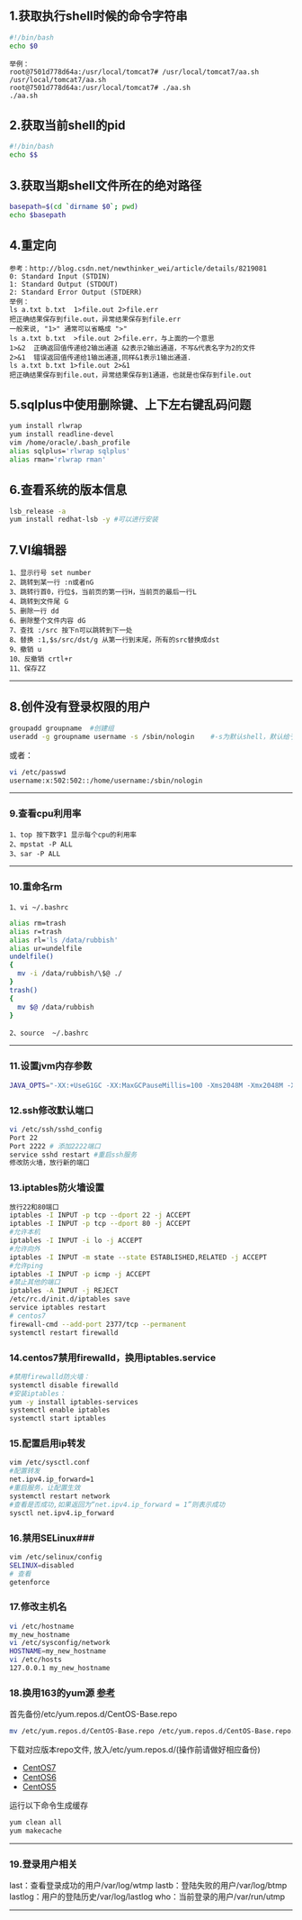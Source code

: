 ## 1.获取执行shell时候的命令字符串
```bash
#!/bin/bash
echo $0
```
```
举例：
root@7501d778d64a:/usr/local/tomcat7# /usr/local/tomcat7/aa.sh
/usr/local/tomcat7/aa.sh
root@7501d778d64a:/usr/local/tomcat7# ./aa.sh
./aa.sh
```
## 2.获取当前shell的pid
```bash
#!/bin/bash
echo $$
```

## 3.获取当期shell文件所在的绝对路径
```bash
basepath=$(cd `dirname $0`; pwd)
echo $basepath
```

## 4.重定向
```
参考：http://blog.csdn.net/newthinker_wei/article/details/8219081
0: Standard Input (STDIN) 
1: Standard Output (STDOUT) 
2: Standard Error Output (STDERR) 
举例：
ls a.txt b.txt  1>file.out 2>file.err 
把正确结果保存到file.out，异常结果保存到file.err 
一般来说, "1>" 通常可以省略成 ">"
ls a.txt b.txt  >file.out 2>file.err，与上面的一个意思
1>&2  正确返回值传递给2输出通道 &2表示2输出通道，不写&代表名字为2的文件
2>&1  错误返回值传递给1输出通道,同样&1表示1输出通道. 
ls a.txt b.txt 1>file.out 2>&1 
把正确结果保存到file.out，异常结果保存到1通道，也就是也保存到file.out
```

## 5.sqlplus中使用删除键、上下左右键乱码问题
```bash
yum install rlwrap
yum install readline-devel
vim /home/oracle/.bash_profile  
alias sqlplus='rlwrap sqlplus'  
alias rman='rlwrap rman'  
```

## 6.查看系统的版本信息
```bash
lsb_release -a
yum install redhat-lsb -y #可以进行安装
```
##  7.VI编辑器
	1、显示行号 set number  
	2、跳转到某一行 :n或者nG  
	3、跳转行首0，行位$，当前页的第一行H，当前页的最后一行L
	4、跳转到文件尾 G  
	5、删除一行 dd  
	6、删除整个文件内容 dG  
	7、查找 :/src 按下n可以跳转到下一处  
	8、替换 :1,$s/src/dst/g 从第一行到末尾，所有的src替换成dst  
	9、撤销 u
	10、反撤销 crtl+r
	11、保存ZZ
----------

## 8.创件没有登录权限的用户
```bash
groupadd groupname  #创建组
useradd -g groupname username -s /sbin/nologin    #-s为默认shell，默认给予shell，但是不给登录shell
```
或者：
```bash
vi /etc/passwd
username:x:502:502::/home/username:/sbin/nologin
```
----------

### 9.查看cpu利用率 ###
	1、top 按下数字1 显示每个cpu的利用率
	2、mpstat -P ALL 
	3、sar -P ALL
----------

### 10.重命名rm ###
	1、vi ~/.bashrc
```bash
alias rm=trash
alias r=trash
alias rl='ls /data/rubbish'
alias ur=undelfile
undelfile()
{
  mv -i /data/rubbish/\$@ ./
}
trash()
{
  mv $@ /data/rubbish
}
```
	2、source  ~/.bashrc
----------

### 11.设置jvm内存参数 ###
```bash
JAVA_OPTS="-XX:+UseG1GC -XX:MaxGCPauseMillis=100 -Xms2048M -Xmx2048M -XX:MetaspaceSize=64M -XX:+UseStringDeduplication -XX:StringDeduplicationAgeThreshold=3 -XX:+DisableExplicitGC -XX:+HeapDumpOnOutOfMemoryError -XX:HeapDumpPath=$CATALINA_HOME/logs/ -XX:+PrintGC -XX:+PrintGCTimeStamps -XX:+PrintGCDateStamps -Xloggc:$CATALINA_HOME/logs/gc.log -XX:GCLogFileSize=30m -XX:+UseGCLogFileRotation -XX:NumberOfGCLogFiles=5"
```

### 12.ssh修改默认端口 ###
```sh
vi /etc/ssh/sshd_config
Port 22
Port 2222 # 添加2222端口
service sshd restart #重启ssh服务
修改防火墙，放行新的端口
```
### 13.iptables防火墙设置 ###
```sh
放行22和80端口
iptables -I INPUT -p tcp --dport 22 -j ACCEPT
iptables -I INPUT -p tcp --dport 80 -j ACCEPT
#允许本机
iptables -I INPUT -i lo -j ACCEPT
#允许向外
iptables -I INPUT -m state --state ESTABLISHED,RELATED -j ACCEPT
#允许ping
iptables -I INPUT -p icmp -j ACCEPT
#禁止其他的端口
iptables -A INPUT -j REJECT
/etc/rc.d/init.d/iptables save
service iptables restart
# centos7
firewall-cmd --add-port 2377/tcp --permanent
systemctl restart firewalld
```
### 14.centos7禁用firewalld，换用iptables.service #
```sh
#禁用firewalld防火墙：
systemctl disable firewalld
#安装iptables：
yum -y install iptables-services
systemctl enable iptables
systemctl start iptables
```

### 15.配置启用ip转发 ###
```sh
vim /etc/sysctl.conf
#配置转发
net.ipv4.ip_forward=1
#重启服务，让配置生效
systemctl restart network
#查看是否成功,如果返回为“net.ipv4.ip_forward = 1”则表示成功
sysctl net.ipv4.ip_forward
```
### 16.禁用SELinux###
```sh
vim /etc/selinux/config
SELINUX=disabled
# 查看
getenforce 
```

### 17.修改主机名 ###
```sh
vi /etc/hostname
my_new_hostname
vi /etc/sysconfig/network
HOSTNAME=my_new_hostname
vi /etc/hosts
127.0.0.1 my_new_hostname
```

### 18.换用163的yum源 [参考](http://mirrors.163.com/.help/centos.html) ###
首先备份/etc/yum.repos.d/CentOS-Base.repo
```sh
mv /etc/yum.repos.d/CentOS-Base.repo /etc/yum.repos.d/CentOS-Base.repo.backup
```
下载对应版本repo文件, 放入/etc/yum.repos.d/(操作前请做好相应备份)
- [CentOS7](http://mirrors.163.com/.help/CentOS7-Base-163.repo)
- [CentOS6](http://mirrors.163.com/.help/CentOS6-Base-163.repo)
- [CentOS5](http://mirrors.163.com/.help/CentOS5-Base-163.repo)

运行以下命令生成缓存
```sh
yum clean all
yum makecache
```
----------
### 19.登录用户相关 ###

last：查看登录成功的用户/var/log/wtmp
lastb：登陆失败的用户/var/log/btmp
lastlog：用户的登陆历史/var/log/lastlog
who：当前登录的用户/var/run/utmp

----------
